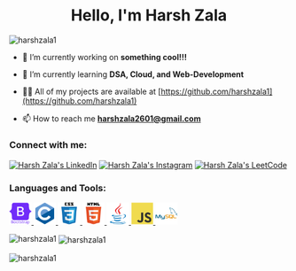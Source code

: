 <h1 align="center">Hello, I'm Harsh Zala</h1>
<p align="left"> <img src="https://komarev.com/ghpvc/?username=harshzala1&label=Profile%20views&color=0e75b6&style=flat" alt="harshzala1" /> </p>

- 🔭 I’m currently working on **something cool!!!**

- 🌱 I’m currently learning **DSA, Cloud, and Web-Development**

- 👨‍💻 All of my projects are available at [https://github.com/harshzala1](https://github.com/harshzala1)

- 📫 How to reach me **harshzala2601@gmail.com**

<h3 align="left">Connect with me:</h3>
<p align="left">
<a href="https://www.linkedin.com/in/harsh-zala-833b9230b/" target="blank"><img align="center" src="https://raw.githubusercontent.com/rahuldkjain/github-profile-readme-generator/master/src/images/icons/Social/linked-in-alt.svg" alt="Harsh Zala's LinkedIn" height="30" width="40" /></a>
<a href="" target="blank"><img align="center" src="https://raw.githubusercontent.com/rahuldkjain/github-profile-readme-generator/master/src/images/icons/Social/instagram.svg" alt="Harsh Zala's Instagram" height="30" width="40" /></a>
<a href="https://leetcode.com/u/harshzala1/" target="blank"><img align="center" src="https://raw.githubusercontent.com/rahuldkjain/github-profile-readme-generator/master/src/images/icons/Social/leet-code.svg" alt="Harsh Zala's LeetCode" height="30" width="40" /></a>
</p>

<h3 align="left">Languages and Tools:</h3>
<p align="left"> 
<a href="https://getbootstrap.com" target="_blank" rel="noreferrer"> <img src="https://raw.githubusercontent.com/devicons/devicon/master/icons/bootstrap/bootstrap-plain-wordmark.svg" alt="bootstrap" width="40" height="40"/> </a> 
<a href="https://www.cprogramming.com/" target="_blank" rel="noreferrer"> <img src="https://raw.githubusercontent.com/devicons/devicon/master/icons/c/c-original.svg" alt="c" width="40" height="40"/> </a> 
<a href="https://www.w3schools.com/css/" target="_blank" rel="noreferrer"> <img src="https://raw.githubusercontent.com/devicons/devicon/master/icons/css3/css3-original-wordmark.svg" alt="css3" width="40" height="40"/> </a> 
<a href="https://www.w3.org/html/" target="_blank" rel="noreferrer"> <img src="https://raw.githubusercontent.com/devicons/devicon/master/icons/html5/html5-original-wordmark.svg" alt="html5" width="40" height="40"/> </a> 
<a href="https://www.java.com" target="_blank" rel="noreferrer"> <img src="https://raw.githubusercontent.com/devicons/devicon/master/icons/java/java-original.svg" alt="java" width="40" height="40"/> </a> 
<a href="https://developer.mozilla.org/en-US/docs/Web/JavaScript" target="_blank" rel="noreferrer"> <img src="https://raw.githubusercontent.com/devicons/devicon/master/icons/javascript/javascript-original.svg" alt="javascript" width="40" height="40"/> </a> 
<a href="https://www.mysql.com/" target="_blank" rel="noreferrer"> <img src="https://raw.githubusercontent.com/devicons/devicon/master/icons/mysql/mysql-original-wordmark.svg" alt="mysql" width="40" height="40"/> </a> 
</p>

<p><img align="left" src="https://github-readme-stats.vercel.app/api/top-langs?username=harshzala1&show_icons=true&locale=en&layout=compact" alt="harshzala1" /></p>

<p>&nbsp;<img align="center" src="https://github-readme-stats.vercel.app/api?username=harshzala1&show_icons=true&locale=en" alt="harshzala1" /></p>

<p><img align="center" src="https://github-readme-streak-stats.herokuapp.com/?user=harshzala1&" alt="harshzala1" /></p>
